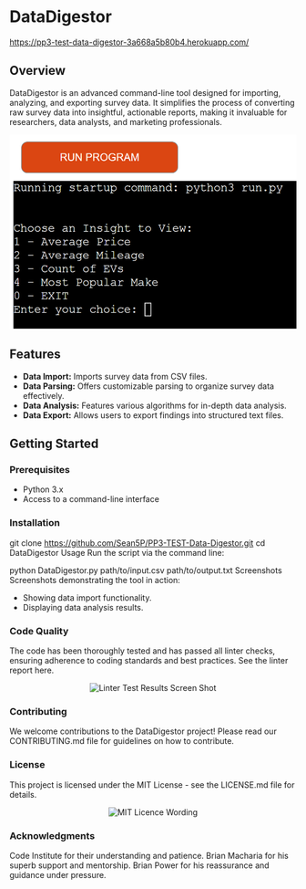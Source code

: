# DataDigestor
https://pp3-test-data-digestor-3a668a5b80b4.herokuapp.com/

## Overview
DataDigestor is an advanced command-line tool designed for importing, analyzing, and exporting survey data. It simplifies the process of converting raw survey data into insightful, actionable reports, making it invaluable for researchers, data analysts, and marketing professionals.


<p align="center">
  <img src="README Assets/PP3 Demo 1.png" alt= "demo photo"/>
</p>


## Features
- **Data Import:** Imports survey data from CSV files.
- **Data Parsing:** Offers customizable parsing to organize survey data effectively.
- **Data Analysis:** Features various algorithms for in-depth data analysis.
- **Data Export:** Allows users to export findings into structured text files.

## Getting Started

### Prerequisites
- Python 3.x
- Access to a command-line interface

### Installation
git clone https://github.com/Sean5P/PP3-TEST-Data-Digestor.git
cd DataDigestor
Usage
Run the script via the command line:

python DataDigestor.py path/to/input.csv path/to/output.txt
Screenshots
Screenshots demonstrating the tool in action:

 - Showing data import functionality.
 - Displaying data analysis results.

### Code Quality
The code has been thoroughly tested and has passed all linter checks, ensuring adherence to coding standards and best practices. See the linter report here.

<p align="center">
  <img src="README Assets/PP3 Linter Test 1.png" alt= "Linter Test Results Screen Shot"/>
</p>

### Contributing
We welcome contributions to the DataDigestor project! Please read our CONTRIBUTING.md file for guidelines on how to contribute.

### License
This project is licensed under the MIT License - see the LICENSE.md file for details.

<p align="center">
  <img src="README Assets/MIT Licence" alt= "MIT Licence Wording"/>
</p>

### Acknowledgments
Code Institute for their understanding and patience.
Brian Macharia for his superb support and mentorship.
Brian Power for his reassurance and guidance under pressure.



